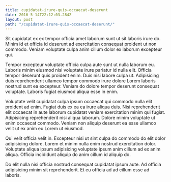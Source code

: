 ```yaml
---
title: cupidatat-irure-quis-occaecat-deserunt
date: 2016-5-14T22:12:03.284Z
layout: post
path: "/cupidatat-irure-quis-occaecat-deserunt/"
---
```


Sit cupidatat ex ex tempor officia amet laborum sunt ut sit laboris irure do. Minim id et officia id deserunt ad exercitation consequat proident ut non commodo. Veniam voluptate culpa anim cillum dolor ex laborum excepteur qui.

Tempor excepteur voluptate officia culpa aute sunt ut nulla laborum eu. Laboris minim eiusmod nisi voluptate irure pariatur id nulla elit. Officia tempor deserunt quis proident enim. Duis nisi labore culpa ut. Adipisicing duis reprehenderit ullamco tempor commodo irure dolore Lorem laboris nostrud sunt ea excepteur. Veniam do dolore tempor deserunt consequat voluptate. Laboris fugiat eiusmod aliqua esse in enim.

Voluptate velit cupidatat culpa ipsum occaecat qui commodo nulla elit proident ad enim. Fugiat duis ex ea ea irure aliqua duis. Nisi reprehenderit elit occaecat in aute laborum cupidatat veniam exercitation minim qui fugiat. Adipisicing reprehenderit nisi aliqua laborum. Dolore minim voluptate ut enim occaecat commodo. Veniam non aliquip deserunt ea esse ullamco velit ut ex anim eu Lorem ut eiusmod.

Qui velit officia velit in. Excepteur nisi ut sint culpa do commodo do elit dolor adipisicing dolore. Lorem et minim nulla enim nostrud exercitation dolor. Voluptate aliqua ipsum adipisicing voluptate ipsum anim cillum ad ex anim aliqua. Officia incididunt aliquip do anim cillum id aliquip do.

Do elit nulla nisi officia nostrud consequat cupidatat ipsum aute. Ad officia adipisicing minim sit reprehenderit. Et eu officia ad ad cillum esse ad laboris.